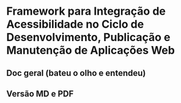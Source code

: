 # Framework para Integração de Acessibilidade no Ciclo de Desenvolvimento, Publicação e Manutenção de Aplicações Web

## Doc geral (bateu o olho e entendeu)

## Versão MD e PDF